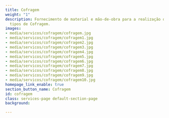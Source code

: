 ```yaml
---
title: Cofragem
weight: "1"
description: Fornecimento de material e mão-de-obra para a realização de diversos
  tipos de Cofragem.
images:
- media/servicos/cofragem/cofragem.jpg
- media/servicos/cofragem/cofragem1.jpg
- media/servicos/cofragem/cofragem2.jpg
- media/servicos/cofragem/cofragem3.jpg
- media/servicos/cofragem/cofragem4.jpg
- media/servicos/cofragem/cofragem5.jpg
- media/servicos/cofragem/cofragem6.jpg
- media/servicos/cofragem/cofragem7.jpg
- media/servicos/cofragem/cofragem8.jpg
- media/servicos/cofragem/cofragem9.jpg
- media/servicos/cofragem/cofragem10.jpg
homepage_link_enable: true
section_button_name: Cofragem
id: cofragem
class: services-page default-section-page
background: 

---
```

